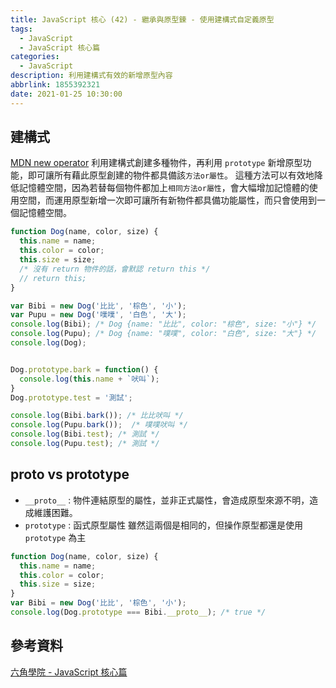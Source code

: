 ```yaml
---
title: JavaScript 核心 (42) - 繼承與原型鍊 - 使用建構式自定義原型
tags:
  - JavaScript
  - JavaScript 核心篇
categories:
  - JavaScript
description: 利用建構式有效的新增原型內容
abbrlink: 1855392321
date: 2021-01-25 10:30:00
---
```

## 建構式

[MDN new operator](https://developer.mozilla.org/en-US/docs/Web/JavaScript/Reference/Operators/new)
利用建構式創建多種物件，再利用 `prototype` 新增原型功能，即可讓所有藉此原型創建的物件都具備該`方法or屬性`。
這種方法可以有效地降低記憶體空間，因為若替每個物件都加上`相同方法or屬性`，會大幅增加記憶體的使用空間，而運用原型新增一次即可讓所有新物件都具備功能屬性，而只會使用到一個記憶體空間。

``` JavaScript
function Dog(name, color, size) {
  this.name = name;
  this.color = color;
  this.size = size;
  /* 沒有 return 物件的話，會默認 return this */
  // return this;
}

var Bibi = new Dog('比比', '棕色', '小');
var Pupu = new Dog('噗噗', '白色', '大');
console.log(Bibi); /* Dog {name: "比比", color: "棕色", size: "小"} */
console.log(Pupu); /* Dog {name: "噗噗", color: "白色", size: "大"} */
console.log(Dog);


Dog.prototype.bark = function() {
  console.log(this.name + `吠叫`);
}
Dog.prototype.test = '測試';

console.log(Bibi.bark()); /* 比比吠叫 */
console.log(Pupu.bark());  /* 噗噗吠叫 */
console.log(Bibi.test); /* 測試 */
console.log(Pupu.test); /* 測試 */
```

## __proto__ vs prototype

* `__proto__` : 物件連結原型的屬性，並非正式屬性，會造成原型來源不明，造成維護困難。
* `prototype` : 函式原型屬性
雖然這兩個是相同的，但操作原型都還是使用 `prototype` 為主

``` JavaScript
function Dog(name, color, size) {
  this.name = name;
  this.color = color;
  this.size = size;
}
var Bibi = new Dog('比比', '棕色', '小');
console.log(Dog.prototype === Bibi.__proto__); /* true */
```

## 參考資料

[六角學院 - JavaScript 核心篇](https://www.hexschool.com/courses/js-core.html)
